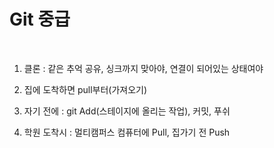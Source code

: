 # Git 중급





﻿



1. 클론 : 같은 추억 공유, 싱크까지 맞아야, 연결이 되어있는 상태여야

2. 집에 도착하면 pull부터(가져오기)

3. 자기 전에 : git Add(스테이지에 올리는 작업), 커밋, 푸쉬

4. 학원 도착시 : 멀티캠퍼스 컴퓨터에 Pull, 집가기 전 Push







﻿







